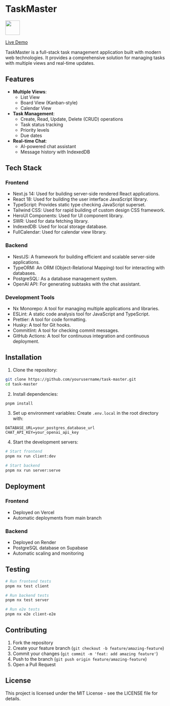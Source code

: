 # TaskMaster

<a alt="Nx logo" href="https://nx.dev" target="_blank" rel="noreferrer"><img src="https://raw.githubusercontent.com/nrwl/nx/master/images/nx-logo.png" width="45"></a>

[Live Demo](https://task-master-frontend-xi.vercel.app/list)

TaskMaster is a full-stack task management application built with modern web technologies. It provides a comprehensive solution for managing tasks with multiple views and real-time updates.

## Features

- **Multiple Views**:
  - List View
  - Board View (Kanban-style)
  - Calendar View
- **Task Management**:
  - Create, Read, Update, Delete (CRUD) operations
  - Task status tracking
  - Priority levels
  - Due dates
- **Real-time Chat**:
  - AI-powered chat assistant
  - Message history with IndexedDB

## Tech Stack

### Frontend

- Next.js 14: Used for building server-side rendered React applications.
- React 18: Used for building the user interface JavaScript library.
- TypeScript: Provides static type checking JavaScript superset.
- Tailwind CSS: Used for rapid building of custom design CSS framework.
- HeroUI Components: Used for UI component library.
- SWR: Used for data fetching library.
- IndexedDB: Used for local storage database.
- FullCalendar: Used for calendar view library.

### Backend

- NestJS: A framework for building efficient and scalable server-side applications.
- TypeORM: An ORM (Object-Relational Mapping) tool for interacting with databases.
- PostgreSQL: As a database management system.
- OpenAI API: For generating subtasks with the chat assistant.

### Development Tools

- Nx Monorepo: A tool for managing multiple applications and libraries.
- ESLint: A static code analysis tool for JavaScript and TypeScript.
- Prettier: A tool for code formatting.
- Husky: A tool for Git hooks.
- Commitlint: A tool for checking commit messages.
- GitHub Actions: A tool for continuous integration and continuous deployment.

## Installation

1. Clone the repository:

```bash
git clone https://github.com/yourusername/task-master.git
cd task-master
```

2. Install dependencies:

```bash
pnpm install
```

3. Set up environment variables:
   Create `.env.local` in the root directory with:

```
DATABASE_URL=your_postgres_database_url
CHAT_API_KEY=your_openai_api_key
```

4. Start the development servers:

```bash
# Start frontend
pnpm nx run client:dev

# Start backend
pnpm nx run server:serve
```

## Deployment

### Frontend

- Deployed on Vercel
- Automatic deployments from main branch

### Backend

- Deployed on Render
- PostgreSQL database on Supabase
- Automatic scaling and monitoring

## Testing

```bash
# Run frontend tests
pnpm nx test client

# Run backend tests
pnpm nx test server

# Run e2e tests
pnpm nx e2e client-e2e
```

## Contributing

1. Fork the repository
2. Create your feature branch (`git checkout -b feature/amazing-feature`)
3. Commit your changes (`git commit -m 'feat: add amazing feature'`)
4. Push to the branch (`git push origin feature/amazing-feature`)
5. Open a Pull Request

## License

This project is licensed under the MIT License - see the LICENSE file for details.
